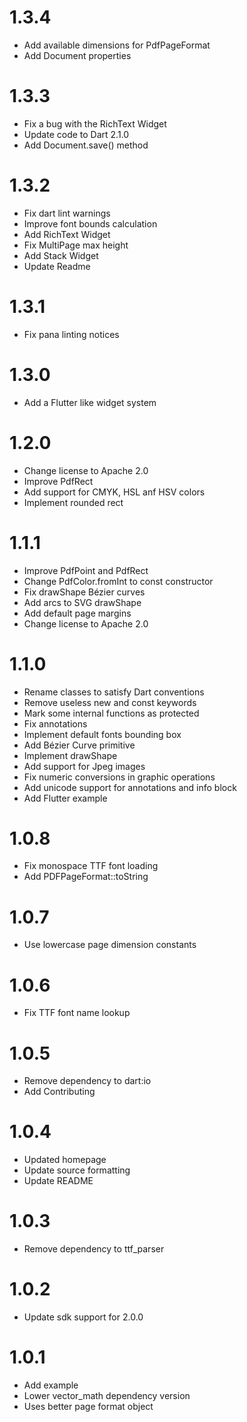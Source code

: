 # 1.3.4
* Add available dimensions for PdfPageFormat
* Add Document properties

# 1.3.3
* Fix a bug with the RichText Widget
* Update code to Dart 2.1.0
* Add Document.save() method

# 1.3.2
* Fix dart lint warnings
* Improve font bounds calculation
* Add RichText Widget
* Fix MultiPage max height
* Add Stack Widget
* Update Readme

# 1.3.1
* Fix pana linting notices

# 1.3.0
* Add a Flutter like widget system

# 1.2.0
* Change license to Apache 2.0
* Improve PdfRect
* Add support for CMYK, HSL anf HSV colors
* Implement rounded rect

# 1.1.1
* Improve PdfPoint and PdfRect
* Change PdfColor.fromInt to const constructor
* Fix drawShape Bézier curves
* Add arcs to SVG drawShape
* Add default page margins
* Change license to Apache 2.0

# 1.1.0
* Rename classes to satisfy Dart conventions
* Remove useless new and const keywords
* Mark some internal functions as protected
* Fix annotations
* Implement default fonts bounding box
* Add Bézier Curve primitive
* Implement drawShape
* Add support for Jpeg images
* Fix numeric conversions in graphic operations
* Add unicode support for annotations and info block
* Add Flutter example

# 1.0.8
* Fix monospace TTF font loading
* Add PDFPageFormat::toString

# 1.0.7
* Use lowercase page dimension constants

# 1.0.6
* Fix TTF font name lookup

# 1.0.5
* Remove dependency to dart:io
* Add Contributing

# 1.0.4
* Updated homepage
* Update source formatting
* Update README

# 1.0.3
* Remove dependency to ttf_parser

# 1.0.2
* Update sdk support for 2.0.0

# 1.0.1
* Add example
* Lower vector_math dependency version
* Uses better page format object
